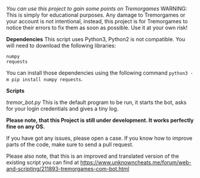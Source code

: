 *You can use this project to gain some points on Tremorgames*
WARNING: This is simply for educational purposes.
Any damage to Tremorgames or your account is not intentional, instead, this project is for Tremorgames to notice their errors to fix them as soon as possible.
Use it at your own risk!


**Dependencies**
This script uses Python3, Python2 is not compatible.
You will need to download the following libraries:

	numpy
	requests

You can install those dependencies using the following command `python3 -m pip install numpy requests`.


**Scripts**

*tremor_bot.py*
This is the default program to be run, it starts the bot, asks for your login credentials and gives a tiny log.

**Please note, that this Project is still under development. It works perfectly fine on any OS.**

If you have got any issues, please open a case.
If you know how to improve parts of the code, make sure to send a pull request.

Please also note, that this is an improved and translated version of the existing script you can find at https://www.unknowncheats.me/forum/web-and-scripting/211893-tremorgames-com-bot.html



